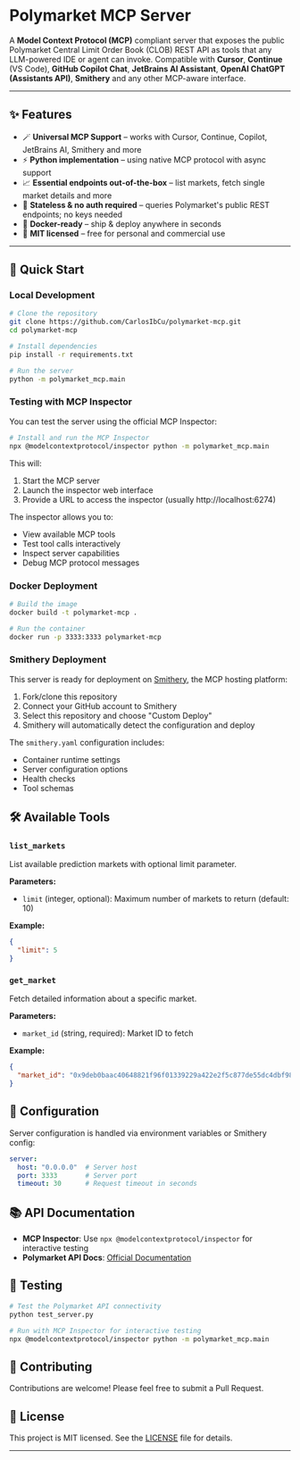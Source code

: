 # Polymarket MCP Server

A **Model Context Protocol (MCP)** compliant server that exposes the public Polymarket Central Limit Order Book (CLOB) REST API as tools that any LLM-powered IDE or agent can invoke. Compatible with **Cursor**, **Continue** (VS Code), **GitHub Copilot Chat**, **JetBrains AI Assistant**, **OpenAI ChatGPT (Assistants API)**, **Smithery** and any other MCP-aware interface.

---

## ✨ Features

* 🪄 **Universal MCP Support** – works with Cursor, Continue, Copilot, JetBrains AI, Smithery and more
* ⚡ **Python implementation** – using native MCP protocol with async support
* 📈 **Essential endpoints out-of-the-box** – list markets, fetch single market details and more
* 🔌 **Stateless & no auth required** – queries Polymarket's public REST endpoints; no keys needed
* 🐳 **Docker-ready** – ship & deploy anywhere in seconds
* 📝 **MIT licensed** – free for personal and commercial use

---

## 🚀 Quick Start

### Local Development

```bash
# Clone the repository
git clone https://github.com/CarlosIbCu/polymarket-mcp.git
cd polymarket-mcp

# Install dependencies
pip install -r requirements.txt

# Run the server
python -m polymarket_mcp.main
```

### Testing with MCP Inspector

You can test the server using the official MCP Inspector:

```bash
# Install and run the MCP Inspector
npx @modelcontextprotocol/inspector python -m polymarket_mcp.main
```

This will:
1. Start the MCP server
2. Launch the inspector web interface
3. Provide a URL to access the inspector (usually http://localhost:6274)

The inspector allows you to:
- View available MCP tools
- Test tool calls interactively
- Inspect server capabilities
- Debug MCP protocol messages

### Docker Deployment

```bash
# Build the image
docker build -t polymarket-mcp .

# Run the container
docker run -p 3333:3333 polymarket-mcp
```

### Smithery Deployment

This server is ready for deployment on [Smithery](https://smithery.ai), the MCP hosting platform:

1. Fork/clone this repository
2. Connect your GitHub account to Smithery
3. Select this repository and choose "Custom Deploy"
4. Smithery will automatically detect the configuration and deploy

The `smithery.yaml` configuration includes:
- Container runtime settings
- Server configuration options
- Health checks
- Tool schemas

## 🛠 Available Tools

### `list_markets`
List available prediction markets with optional limit parameter.

**Parameters:**
- `limit` (integer, optional): Maximum number of markets to return (default: 10)

**Example:**
```json
{
  "limit": 5
}
```

### `get_market`
Fetch detailed information about a specific market.

**Parameters:**
- `market_id` (string, required): Market ID to fetch

**Example:**
```json
{
  "market_id": "0x9deb0baac40648821f96f01339229a422e2f5c877de55dc4dbf981f95a1e709c"
}
```

## 🔧 Configuration

Server configuration is handled via environment variables or Smithery config:

```yaml
server:
  host: "0.0.0.0"  # Server host
  port: 3333       # Server port
  timeout: 30      # Request timeout in seconds
```

## 📚 API Documentation

- **MCP Inspector**: Use `npx @modelcontextprotocol/inspector` for interactive testing
- **Polymarket API Docs**: [Official Documentation](https://docs.polymarket.com)

## 🧪 Testing

```bash
# Test the Polymarket API connectivity
python test_server.py

# Run with MCP Inspector for interactive testing
npx @modelcontextprotocol/inspector python -m polymarket_mcp.main
```

## 🤝 Contributing

Contributions are welcome! Please feel free to submit a Pull Request.

## 📄 License

This project is MIT licensed. See the [LICENSE](LICENSE) file for details.

---